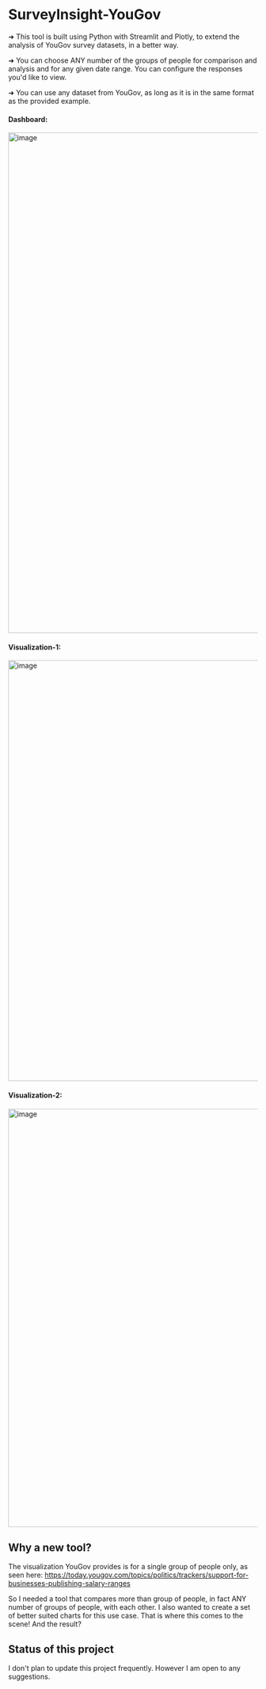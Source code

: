 # SurveyInsight-YouGov
➜ This tool is built using Python with Streamlit and Plotly, to extend the analysis of YouGov survey datasets, in a better way.

➜ You can choose ANY number of the groups of people for comparison and analysis and for any given date range. You can configure the responses you'd like to view.

➜ You can use any dataset from YouGov, as long as it is in the same format as the provided example.

#### Dashboard:

<img width="1920" height="1010" alt="image" src="https://github.com/user-attachments/assets/9e6c1678-100a-448c-a855-631c6f9fc5e3" />

#### Visualization-1:

<img width="1299" height="849" alt="image" src="https://github.com/user-attachments/assets/868ab297-bc8f-4cf3-a8ac-a04e9277f881" />

#### Visualization-2:

<img width="1336" height="844" alt="image" src="https://github.com/user-attachments/assets/899ee2f9-1120-4487-8879-0ff071908302" />

## Why a new tool?

The visualization YouGov provides is for a single group of people only, as seen here: https://today.yougov.com/topics/politics/trackers/support-for-businesses-publishing-salary-ranges

So I needed a tool that compares more than group of people, in fact ANY number of groups of people, with each other.
I also wanted to create a set of better suited charts for this use case. That is where this comes to the scene! And the result?

## Status of this project

I don't plan to update this project frequently. However I am open to any suggestions.



